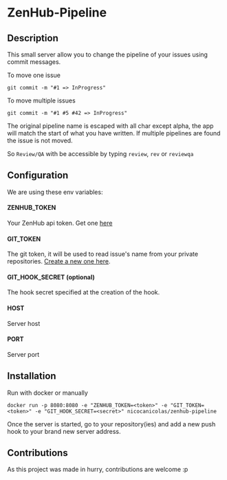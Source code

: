 ZenHub-Pipeline
===============

## Description

This small server allow you to change the pipeline of your issues using commit messages.

To move one issue 

```
git commit -m "#1 => InProgress"
``` 

To move multiple issues
```
git commit -m "#1 #5 #42 => InProgress"
```

The original pipeline name is escaped with all char except alpha, the app will match the start of what you have written. If multiple pipelines are found the issue is not moved. 

So `Review/QA` with be accessible by typing `review`, `rev` or `reviewqa`

## Configuration
We are using these env variables:

#### ZENHUB_TOKEN
Your ZenHub api token. Get one [here](https://github.com/ZenHubIO/API#for-zenhub-users)

#### GIT_TOKEN
The git token, it will be used to read issue's name from your private repositories.
[Create a new one here](https://github.com/settings/tokens/new?scopes=repo&description=ZenHubPipeline).

#### GIT_HOOK_SECRET (optional)
The hook secret specified at the creation of the hook.

#### HOST
Server host

#### PORT
Server port

## Installation
Run with docker or manually 
```
docker run -p 8080:8080 -e "ZENHUB_TOKEN=<token>" -e "GIT_TOKEN=<token>" -e "GIT_HOOK_SECRET=<secret>" nicocanicolas/zenhub-pipeline
``` 
Once the server is started, go to your repository(ies) and add a new push hook to your brand new server address.

## Contributions
As this project was made in hurry, contributions are welcome :p 
